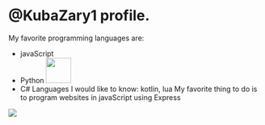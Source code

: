 # @KubaZary1 profile.
My favorite programming languages are: 
- javaScript
- Python <img height=50 src="https://cdn.jsdelivr.net/gh/devicons/devicon/icons/python/python-original.svg"/><img height=25>
- C#
Languages I would like to know: kotlin, lua
My favorite thing to do is to program websites in javaScript using Express
<img src="https://github-readme-stats.vercel.app/api/top-langs?username=KubaZary1&show_icons=true&theme=dark"/>
